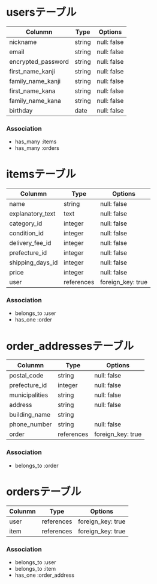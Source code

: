 # usersテーブル
| Colunmn            | Type            | Options           |
| ------------------ | --------------- | ----------------- |
| nickname           | string          | null: false       |
| email              | string          | null: false       |
| encrypted_password | string          | null: false       |
| first_name_kanji   | string          | null: false       |
| family_name_kanji  | string          | null: false       |
| first_name_kana    | string          | null: false       |
| family_name_kana   | string          | null: false       |
| birthday           | date            | null: false       |

### Association
- has_many :items
- has_many :orders


# itemsテーブル
| Colunmn            | Type            | Options           |
| ------------------ | --------------- | ----------------- |
| name               | string          | null: false       |
| explanatory_text   | text            | null: false       |
| category_id        | integer         | null: false       |
| condition_id       | integer         | null: false       |
| delivery_fee_id    | integer         | null: false       |
| prefecture_id      | integer         | null: false       |
| shipping_days_id   | integer         | null: false       |
| price              | integer         | null: false       |
| user               | references      | foreign_key: true |

### Association
- belongs_to :user
- has_one :order



# order_addressesテーブル
| Colunmn            | Type            | Options           |
| ------------------ | --------------- | ----------------- |
| postal_code        | string          | null: false       |
| prefecture_id      | integer         | null: false       |
| municipalities     | string          | null: false       |
| address            | string          | null: false       |
| building_name      | string          |                   |
| phone_number       | string          | null: false       |
| order              | references      | foreign_key: true |

### Association
- belongs_to :order


# ordersテーブル
| Colunmn            | Type            | Options           |
| ------------------ | --------------- | ----------------- |
| user               | references      | foreign_key: true |
| item               | references      | foreign_key: true |

### Association
- belongs_to :user
- belongs_to :item
- has_one :order_address
